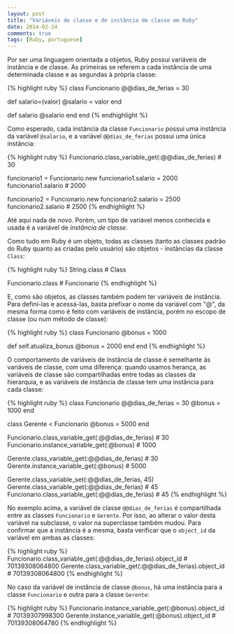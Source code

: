 ```yaml
---
layout: post
title: "Variáveis de classe e de instância de classe em Ruby"
date: 2014-02-24
comments: true
tags: [Ruby, portuguese]
---
```

Por ser uma linguagem orientada a objetos, Ruby possui variáveis de instância e de classe. As primeiras se referem a cada instância de uma determinada classe e as segundas à própria classe:

{% highlight ruby %}
class Funcionario
  @@dias_de_ferias = 30

  def salario=(valor)
    @salario = valor
  end

  def salario
    @salario
  end
end
{% endhighlight %}

Como esperado, cada instância da classe `Funcionario` possui uma instância da variável `@salario`, e a variável `@@dias_de_ferias` possui uma única instância:

{% highlight ruby %}
Funcionario.class_variable_get(:@@dias_de_ferias)  # 30

funcionario1 = Funcionario.new
funcionario1.salario = 2000
funcionario1.salario  # 2000

funcionario2 = Funcionario.new
funcionario2.salario = 2500
funcionario2.salario  # 2500
{% endhighlight %}

Até aqui nada de novo. Porém, um tipo de variável menos conhecida e usada é a variável de _instância de classe_.

Como tudo em Ruby é um objeto, todas as classes (tanto as classes padrão do Ruby quanto as criadas pelo usuário) são objetos - instâncias da classe `Class`:

{% highlight ruby %}
String.class  # Class

Funcionario.class  # Funcionario
{% endhighlight %}

E, como são objetos, as classes também podem ter variáveis de instância. Para definí-las e acessá-las, basta prefixar o nome da variável com "@", da mesma forma como é feito com variáveis de instância, porém no escopo de classe (ou num método de classe):

{% highlight ruby %}
class Funcionario
  @bonus = 1000

  def self.atualiza_bonus
    @bonus = 2000
  end
end
{% endhighlight %}

O comportamento de variáveis de instância de classe é semelhante às variáveis de classe, com uma diferença: quando usamos herança, as variáveis de classe são compartilhadas entre todas as classes da hierarquia, e as variáveis de instância de classe tem uma instância para cada classe:

{% highlight ruby %}
class Funcionario
  @@dias_de_ferias = 30
  @bonus = 1000
end

class Gerente < Funcionario
  @bonus = 5000
end


Funcionario.class_variable_get(:@@dias_de_ferias)  # 30
Funcionario.instance_variable_get(:@bonus)  # 1000

Gerente.class_variable_get(:@@dias_de_ferias)  # 30
Gerente.instance_variable_get(:@bonus)  # 5000

Gerente.class_variable_set(:@@dias_de_ferias, 45)
Gerente.class_variable_get(:@@dias_de_ferias)  # 45
Funcionario.class_variable_get(:@@dias_de_ferias)  # 45
{% endhighlight %}

No exemplo acima, a variável de classe `@@dias_de_ferias` é compartilhada entre as classes `Funcionario` e `Gerente`. Por isso, ao alterar o valor desta variável na subclasse, o valor na superclasse também mudou. Para confirmar que a instância é a mesma, basta verificar que o `object_id` da variável em ambas as classes:

{% highlight ruby %}
Funcionario.class_variable_get(:@@dias_de_ferias).object_id  # 70139308064800
Gerente.class_variable_get(:@@dias_de_ferias).object_id  # 70139308064800
{% endhighlight %}

No caso da variável de instância de classe `@bonus`, há uma instância para a classe `Funcionario` e outra para a classe `Gerente`:

{% highlight ruby %}
Funcionario.instance_variable_get(:@bonus).object_id  # 70139307998300
Gerente.instance_variable_get(:@bonus).object_id  # 70139308064780
{% endhighlight %}
